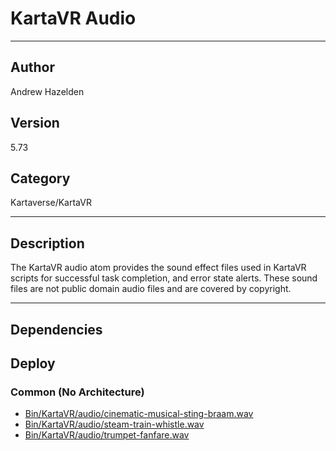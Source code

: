 # KartaVR Audio
___

## Author
Andrew Hazelden

## Version
5.73

## Category
Kartaverse/KartaVR

___

## Description
<p>The KartaVR audio atom provides the sound effect files used in KartaVR scripts for successful task completion, and error state alerts. These sound files are not public domain audio files and are covered by copyright.</p>

___

## Dependencies

## Deploy

### Common (No Architecture)

<ul>
<li><a href="https://gitlab.com/WeSuckLess/Reactor/-/blob/master/Atoms/com.AndrewHazelden.KartaVR.Audio/Bin/KartaVR/audio/cinematic-musical-sting-braam.wav?ref_type=heads">Bin/KartaVR/audio/cinematic-musical-sting-braam.wav</a></li>
<li><a href="https://gitlab.com/WeSuckLess/Reactor/-/blob/master/Atoms/com.AndrewHazelden.KartaVR.Audio/Bin/KartaVR/audio/steam-train-whistle.wav?ref_type=heads">Bin/KartaVR/audio/steam-train-whistle.wav</a></li>
<li><a href="https://gitlab.com/WeSuckLess/Reactor/-/blob/master/Atoms/com.AndrewHazelden.KartaVR.Audio/Bin/KartaVR/audio/trumpet-fanfare.wav?ref_type=heads">Bin/KartaVR/audio/trumpet-fanfare.wav</a></li>
</ul>
